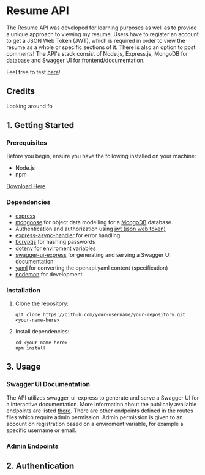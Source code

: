 # Resume API

The Resume API was developed for learning purposes as well as to provide a unique approach to viewing my resume. Users have to register an account to get a JSON Web Token (JWT), which is required in order to view the resume as a whole or specific sections of it. There is also an option to post comments! The API's stack consist of Node.js, Express.js, MongoDB for database and Swagger UI for frontend/documentation. 


Feel free to test [here]()!

## Credits
Looking around fo


## 1. Getting Started



### Prerequisites
Before you begin, ensure you have the following installed on your machine:
- Node.js
- npm

[Download Here](https://nodejs.org/en/download)

### Dependencies
- [express](https://www.npmjs.com/package/express)
- [mongoose](https://www.npmjs.com/package/mongoose) for object data modelling for a [MongoDB](https://www.mongodb.com/) database.
- Authentication and authorization using [jwt (json web token)](https://www.npmjs.com/package/jsonwebtoken)
- [express-async-handler](https://www.npmjs.com/package/express-async-handler) for error handling
- [bcryptjs](https://www.npmjs.com/package/dotenv) for hashing passwords
- [dotenv](https://www.npmjs.com/package/dotenv) for enviroment variables
- [swagger-ui-express](https://www.npmjs.com/package/swagger-ui-express) for generating and serving a Swagger UI documentation
- [yaml](https://www.npmjs.com/package/yaml) for converting the openapi.yaml content (specification) 
- [nodemon](https://www.npmjs.com/package/nodemon) for development


### Installation
1. Clone the repository:
    ```
    git clone https://github.com/your-username/your-repository.git <your-name-here>
    ```
2. Install dependencies:
    ```
    cd <your-name-here>
    npm install
    ```
## 3. Usage

### Swagger UI Documentation
The API utilizes swagger-ui-express to generate and serve a Swagger UI for a interactive documentation. More information about the publicaly available endpoints are listed [there]().
There are other endpoints defined in the routes files which require admin permission. Admin permission is given to an account on registration based on a enviroment variable, for example a specific username or email. 

### Admin Endpoints



## 2. Authentication



